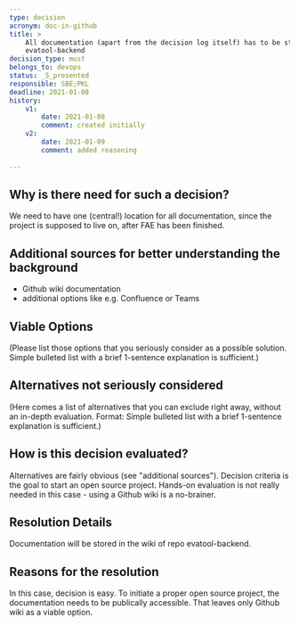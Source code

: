 ```yaml
---
type: decision
acronym: doc-in-github
title: >
    All documentation (apart from the decision log itself) has to be stored in a Github wiki, in repo 
    evatool-backend
decision_type: must
belongs_to: devops
status: _5_presented
responsible: SBE;PKL
deadline: 2021-01-08
history:
    v1:
        date: 2021-01-08
        comment: created initially
    v2:
        date: 2021-01-09
        comment: added reasoning
                
---
```


## Why is there need for such a decision?

We need to have one (central!) location for all documentation, since the project is supposed to live on, after
FAE has been finished. 

## Additional sources for better understanding the background

* Github wiki documentation
* additional options like e.g. Confluence or Teams


## Viable Options

(Please list those options that you seriously consider as a possible solution. Simple bulleted list with a brief 
1-sentence explanation is sufficient.)


## Alternatives not seriously considered

(Here comes a list of alternatives that you can exclude right away, without an in-depth evaluation. Format: 
Simple bulleted list with a brief 1-sentence explanation is sufficient.)



## How is this decision evaluated?

Alternatives are fairly obvious (see "additional sources"). Decision criteria is the goal to start an open source
project. Hands-on evaluation is not really needed in this case - using a Github wiki is a no-brainer.
 
## Resolution Details

Documentation will be stored in the wiki of repo evatool-backend.

## Reasons for the resolution

In this case, decision is easy. To initiate a proper open source project, the documentation needs to be 
publically accessible. That leaves only Github wiki as a viable option.  

